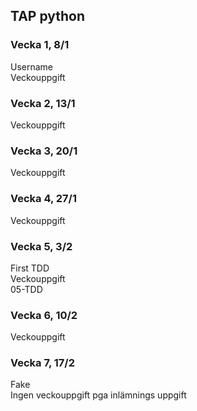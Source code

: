 ## TAP python

### Vecka 1, 8/1
Username  
Veckouppgift

### Vecka 2, 13/1
Veckouppgift

### Vecka 3, 20/1
Veckouppgift

### Vecka 4, 27/1
Veckouppgift

### Vecka 5, 3/2
First TDD  
Veckouppgift  
05-TDD  

### Vecka 6, 10/2
Veckouppgift  

### Vecka 7, 17/2
Fake  
Ingen veckouppgift pga inlämnings uppgift  
